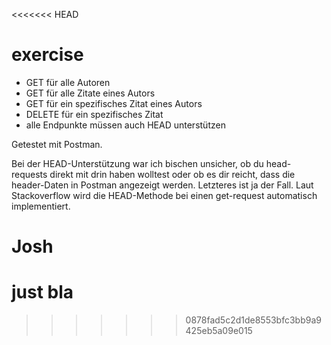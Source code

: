<<<<<<< HEAD
# exercise

- GET für alle Autoren
- GET für alle Zitate eines Autors
- GET für ein spezifisches Zitat eines Autors
- DELETE für ein spezifisches Zitat
- alle Endpunkte müssen auch HEAD unterstützen

Getestet mit Postman.

Bei der HEAD-Unterstützung war ich bischen unsicher, ob du head-requests direkt mit drin haben wolltest oder ob es dir reicht, dass die header-Daten in Postman angezeigt werden. Letzteres ist ja der Fall. Laut Stackoverflow wird die HEAD-Methode bei einen get-request automatisch implementiert.

Josh
=======
# just bla
>>>>>>> 0878fad5c2d1de8553bfc3bb9a9425eb5a09e015
